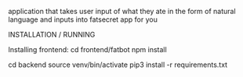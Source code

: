 application that takes user input of what they ate in the form of natural language and inputs into fatsecret app for you

INSTALLATION / RUNNING

Installing frontend:
cd frontend/fatbot
npm install

cd backend
source venv/bin/activate
pip3 install -r requirements.txt
